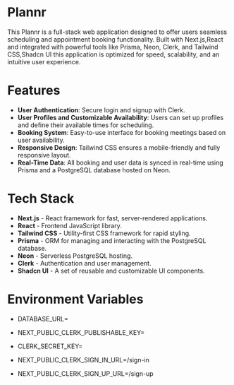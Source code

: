  # Plannr
 
This Plannr is a full-stack web application designed to offer users seamless scheduling and appointment booking functionality. Built with Next.js,React and integrated with powerful tools like Prisma, Neon, Clerk, and Tailwind CSS,Shadcn UI this application is optimized for speed, scalability, and an intuitive user experience. 

# Features

- **User Authentication**: Secure login and signup with Clerk.
- **User Profiles and Customizable Availability**: Users can set up profiles and define their available times for scheduling.
- **Booking System**: Easy-to-use interface for booking meetings based on user availability.
- **Responsive Design**: Tailwind CSS ensures a mobile-friendly and fully responsive layout.
- **Real-Time Data**: All booking and user data is synced in real-time using Prisma and a PostgreSQL database hosted on Neon.

# Tech Stack

- **Next.js** - React framework for fast, server-rendered applications.
- **React** - Frontend JavaScript library.
- **Tailwind CSS** - Utility-first CSS framework for rapid styling.
- **Prisma** - ORM for managing and interacting with the PostgreSQL database.
- **Neon** - Serverless PostgreSQL hosting.
- **Clerk** - Authentication and user management.
- **Shadcn UI** - A set of reusable and customizable UI components.

# Environment Variables

- DATABASE_URL=
- NEXT_PUBLIC_CLERK_PUBLISHABLE_KEY=
- CLERK_SECRET_KEY=

- NEXT_PUBLIC_CLERK_SIGN_IN_URL=/sign-in
- NEXT_PUBLIC_CLERK_SIGN_UP_URL=/sign-up 
